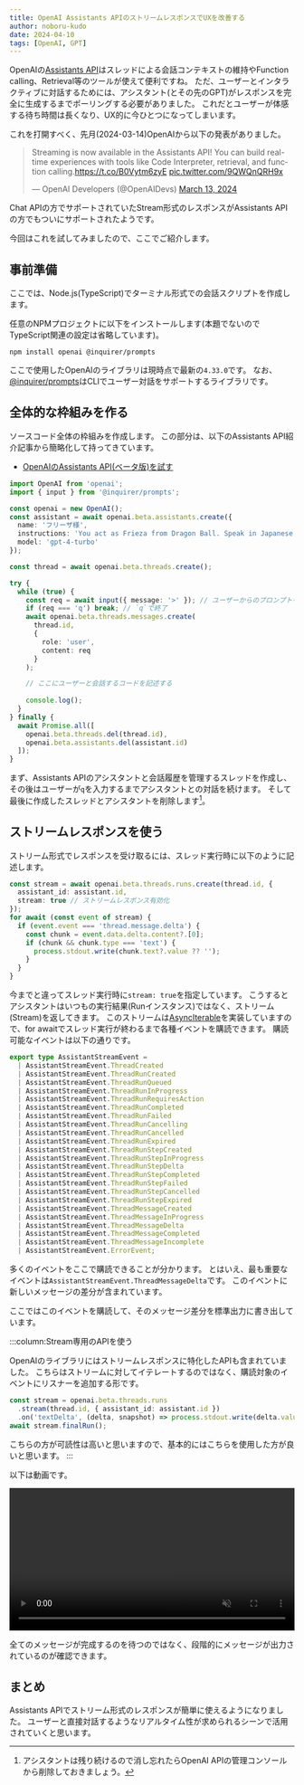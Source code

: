 ```yaml
---
title: OpenAI Assistants APIのストリームレスポンスでUXを改善する
author: noboru-kudo
date: 2024-04-10
tags: [OpenAI, GPT]
---
```


OpenAIの[Assistants API](https://platform.openai.com/docs/assistants/overview)はスレッドによる会話コンテキストの維持やFunction calling、Retrieval等のツールが使えて便利ですね。
ただ、ユーザーとインタラクティブに対話するためには、アシスタント(とその先のGPT)がレスポンスを完全に生成するまでポーリングする必要がありました。
これだとユーザーが体感する待ち時間は長くなり、UX的に今ひとつになってしまいます。

これを打開すべく、先月(2024-03-14)OpenAIから以下の発表がありました。

<blockquote class="twitter-tweet"><p lang="en" dir="ltr">Streaming is now available in the Assistants API! You can build real-time experiences with tools like Code Interpreter, retrieval, and function calling.<a href="https://t.co/B0Vytm6zyE">https://t.co/B0Vytm6zyE</a> <a href="https://t.co/9QWQnQRH9x">pic.twitter.com/9QWQnQRH9x</a></p>&mdash; OpenAI Developers (@OpenAIDevs) <a href="https://twitter.com/OpenAIDevs/status/1768018196651802850?ref_src=twsrc%5Etfw">March 13, 2024</a></blockquote> <script async src="https://platform.twitter.com/widgets.js" charset="utf-8"></script>

Chat APIの方でサポートされていたStream形式のレスポンスがAssistants APIの方でもついにサポートされたようです。

今回はこれを試してみましたので、ここでご紹介します。

## 事前準備

ここでは、Node.js(TypeScript)でターミナル形式での会話スクリプトを作成します。

任意のNPMプロジェクトに以下をインストールします(本題でないのでTypeScript関連の設定は省略しています)。

```shell
npm install openai @inquirer/prompts
```

ここで使用したOpenAIのライブラリは現時点で最新の`4.33.0`です。
なお、[@inquirer/prompts](https://www.npmjs.com/package/@inquirer/prompts)はCLIでユーザー対話をサポートするライブラリです。

## 全体的な枠組みを作る

ソースコード全体の枠組みを作成します。
この部分は、以下のAssistants API紹介記事から簡略化して持ってきています。

- [OpenAIのAssistants API(ベータ版)を試す](/blogs/2023/11/08/openai-assistants-api-intro/)

```typescript
import OpenAI from 'openai';
import { input } from '@inquirer/prompts';

const openai = new OpenAI();
const assistant = await openai.beta.assistants.create({
  name: 'フリーザ様',
  instructions: 'You act as Frieza from Dragon Ball. Speak in Japanese',
  model: 'gpt-4-turbo'
});

const thread = await openai.beta.threads.create();

try {
  while (true) {
    const req = await input({ message: '>' }); // ユーザーからのプロンプトを取得する
    if (req === 'q') break; // `q`で終了
    await openai.beta.threads.messages.create(
      thread.id,
      {
        role: 'user',
        content: req
      }
    );

    // ここにユーザーと会話するコードを記述する
    
    console.log();
  }
} finally {
  await Promise.all([
    openai.beta.threads.del(thread.id), 
    openai.beta.assistants.del(assistant.id)
  ]);
}
```

まず、Assistants APIのアシスタントと会話履歴を管理するスレッドを作成し、その後はユーザーが`q`を入力するまでアシスタントとの対話を続けます。
そして最後に作成したスレッドとアシスタントを削除します[^1]。

[^1]: アシスタントは残り続けるので消し忘れたらOpenAI APIの管理コンソールから削除しておきましょう。

## ストリームレスポンスを使う

ストリーム形式でレスポンスを受け取るには、スレッド実行時に以下のように記述します。

```typescript
const stream = await openai.beta.threads.runs.create(thread.id, {
  assistant_id: assistant.id,
  stream: true // ストリームレスポンス有効化
});
for await (const event of stream) {
  if (event.event === 'thread.message.delta') {
    const chunk = event.data.delta.content?.[0];
    if (chunk && chunk.type === 'text') {
      process.stdout.write(chunk.text?.value ?? '');
    }
  }
}
```

今までと違ってスレッド実行時に`stream: true`を指定しています。
こうするとアシスタントはいつもの実行結果(Runインスタンス)ではなく、ストリーム(Stream)を返してきます。
このストリームは[AsyncIterable](https://developer.mozilla.org/en-US/docs/Web/JavaScript/Reference/Global_Objects/AsyncIterator)を実装していますので、for awaitでスレッド実行が終わるまで各種イベントを購読できます。
購読可能なイベントは以下の通りです。

```typescript
export type AssistantStreamEvent =
  | AssistantStreamEvent.ThreadCreated
  | AssistantStreamEvent.ThreadRunCreated
  | AssistantStreamEvent.ThreadRunQueued
  | AssistantStreamEvent.ThreadRunInProgress
  | AssistantStreamEvent.ThreadRunRequiresAction
  | AssistantStreamEvent.ThreadRunCompleted
  | AssistantStreamEvent.ThreadRunFailed
  | AssistantStreamEvent.ThreadRunCancelling
  | AssistantStreamEvent.ThreadRunCancelled
  | AssistantStreamEvent.ThreadRunExpired
  | AssistantStreamEvent.ThreadRunStepCreated
  | AssistantStreamEvent.ThreadRunStepInProgress
  | AssistantStreamEvent.ThreadRunStepDelta
  | AssistantStreamEvent.ThreadRunStepCompleted
  | AssistantStreamEvent.ThreadRunStepFailed
  | AssistantStreamEvent.ThreadRunStepCancelled
  | AssistantStreamEvent.ThreadRunStepExpired
  | AssistantStreamEvent.ThreadMessageCreated
  | AssistantStreamEvent.ThreadMessageInProgress
  | AssistantStreamEvent.ThreadMessageDelta
  | AssistantStreamEvent.ThreadMessageCompleted
  | AssistantStreamEvent.ThreadMessageIncomplete
  | AssistantStreamEvent.ErrorEvent;
```

多くのイベントをここで購読できることが分かります。
とはいえ、最も重要なイベントは`AssistantStreamEvent.ThreadMessageDelta`です。
このイベントに新しいメッセージの差分が含まれています。

ここではこのイベントを購読して、そのメッセージ差分を標準出力に書き出しています。

:::column:Stream専用のAPIを使う

OpenAIのライブラリにはストリームレスポンスに特化したAPIも含まれていました。
こちらはストリームに対してイテレートするのではなく、購読対象のイベントにリスナーを追加する形です。

```typescript
const stream = openai.beta.threads.runs
  .stream(thread.id, { assistant_id: assistant.id })
  .on('textDelta', (delta, snapshot) => process.stdout.write(delta.value ?? ''));
await stream.finalRun();
```

こちらの方が可読性は高いと思いますので、基本的にはこちらを使用した方が良いと思います。
:::

以下は動画です。

<div class="mb-5">
<a href="https://gyazo.com/a1a13b587a8f0cf0117328a1503fc98c">
<video width="100%" autoplay muted loop playsinline controls>
<source src="https://i.gyazo.com/a1a13b587a8f0cf0117328a1503fc98c.mp4" type="video/mp4"/>
</video>
</a>
</div>

全てのメッセージが完成するのを待つのではなく、段階的にメッセージが出力されているのが確認できます。

## まとめ

Assistants APIでストリーム形式のレスポンスが簡単に使えるようになりました。
ユーザーと直接対話するようなリアルタイム性が求められるシーンで活用されていくと思います。
